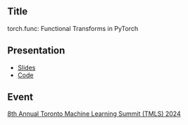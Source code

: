 ## Title

torch.func: Functional Transforms in PyTorch

## Presentation

- [Slides](slides.pdf)
- [Code](https://github.com/shagunsodhani/talks/blob/master/ML/TMLS/15.07.2024/notebook.ipynb)

## Event

[8th Annual Toronto Machine Learning Summit (TMLS) 2024](https://www.torontomachinelearning.com/)
